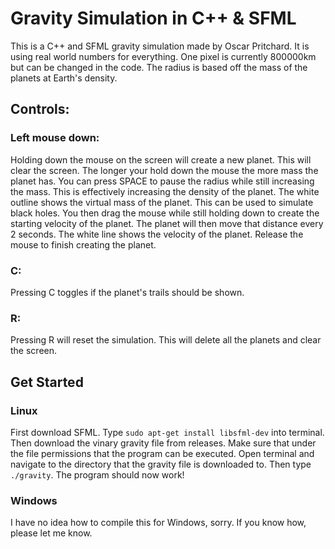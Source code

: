 # Gravity Simulation in C++ & SFML

This is a C++ and SFML gravity simulation made by Oscar Pritchard. 
It is using real world numbers for everything. One pixel is currently 800000km but can be changed in the code. 
The radius is based off the mass of the planets at Earth's density. 

## Controls:

### Left mouse down:

Holding down the mouse on the screen will create a new planet.
This will clear the screen.
The longer your hold down the mouse the more mass the planet has.
You can press SPACE to pause the radius while still increasing the mass. 
This is effectively increasing the density of the planet. The white outline shows the virtual mass of the planet. This can be used to simulate black holes. 
You then drag the mouse while still holding down to create the starting velocity of the planet. 
The planet will then move that distance every 2 seconds.
The white line shows the velocity of the planet.
Release the mouse to finish creating the planet.

### C:

Pressing C toggles if the planet's trails should be shown.

### R:

Pressing R will reset the simulation. This will delete all the planets and clear the screen.

## Get Started

### Linux

First download SFML. Type `sudo apt-get install libsfml-dev` into terminal.
Then download the vinary gravity file from releases. Make sure that under the file permissions that the program can be executed.
Open terminal and navigate to the directory that the gravity file is downloaded to. Then type `./gravity`.
The program should now work!

### Windows

I have no idea how to compile this for Windows, sorry. If you know how, please let me know.
